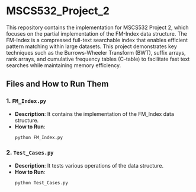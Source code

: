 # MSCS532_Project_2

This repository contains the implementation for MSCS532 Project 2, which focuses on the partial implementation of the FM-Index data structure. The FM-Index is a compressed full-text searchable index that enables efficient pattern matching within large datasets. This project demonstrates key techniques such as the Burrows-Wheeler Transform (BWT), suffix arrays, rank arrays, and cumulative frequency tables (C-table) to facilitate fast text searches while maintaining memory efficiency.

## Files and How to Run Them

### 1. `FM_Index.py`
- **Description**: It contains the implementation of the FM_Index data structure.
- **How to Run**:
    ```bash
    python FM_Index.py
    ```

### 2. `Test_Cases.py`
- **Description**: It tests various operations of the data structure.
- **How to Run**:
    ```bash
    python Test_Cases.py
    ```


